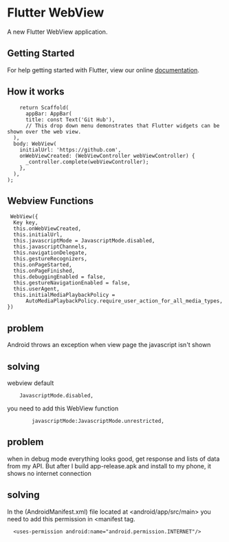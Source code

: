 # Flutter WebView

A new Flutter WebView application.

## Getting Started

For help getting started with Flutter, view our online [documentation](https://flutter.dev/docs).


## How it works
        return Scaffold(
          appBar: AppBar(
          title: const Text('Git Hub'),
          // This drop down menu demonstrates that Flutter widgets can be shown over the web view.
      ),
      body: WebView(
        initialUrl: 'https://github.com',
        onWebViewCreated: (WebViewController webViewController) {
          _controller.complete(webViewController);
        },
      ),
    );

## Webview Functions
     WebView({
      Key key,
      this.onWebViewCreated,
      this.initialUrl,
      this.javascriptMode = JavascriptMode.disabled,
      this.javascriptChannels,
      this.navigationDelegate,
      this.gestureRecognizers,
      this.onPageStarted,
      this.onPageFinished,
      this.debuggingEnabled = false,
      this.gestureNavigationEnabled = false,
      this.userAgent,
      this.initialMediaPlaybackPolicy =
          AutoMediaPlaybackPolicy.require_user_action_for_all_media_types,
    })
    
 ## problem 
 
  Android throws an exception when view page the javascript isn't shown 
  
  ## solving 
  webview default  
  
        JavascriptMode.disabled,
        
  you need to add this WebView function
  
            javascriptMode:JavascriptMode.unrestricted,

  
 ## problem 
 
 when in debug mode everything looks good, get response and lists of data from my API. But after I build app-release.apk and install to   my phone, it shows no internet connection
 
 ## solving
 
  In the (AndroidManifest.xml) file located at <android/app/src/main> you need to add this permission in <manifest tag.
  
      <uses-permission android:name="android.permission.INTERNET"/>

  
 
